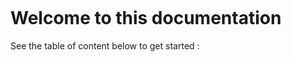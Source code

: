 ```{include} ./header.md
```
# Welcome to this documentation

See the table of content below to get started :

```{tableofcontents}
```

